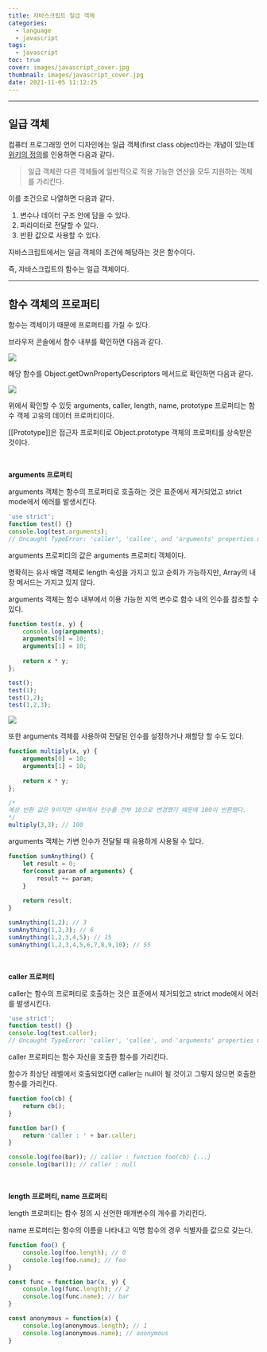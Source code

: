 ```yaml
---
title: 자바스크립트 일급 객체
categories:
  - language
  - javascript
tags:
  - javascript
toc: true
cover: images/javascript_cover.jpg
thumbnail: images/javascript_cover.jpg
date: 2021-11-05 11:12:25
---
```



---

<!--more-->

## **일급 객체**

컴퓨터 프로그래밍 언어 디자인에는 일급 객체(first class object)라는 개념이 있는데 [위키의 정의](https://ko.wikipedia.org/wiki/%EC%9D%BC%EA%B8%89_%EA%B0%9D%EC%B2%B4)를 인용하면 다음과 같다.

> 일급 객체란 다른 객체들에 일반적으로 적용 가능한 연산을 모두 지원하는 객체를 가리킨다.

이를 조건으로 나열하면 다음과 같다.

1. 변수나 데이터 구조 안에 담을 수 있다.
2. 파라미터로 전달할 수 있다.
3. 반환 값으로 사용할 수 있다.

자바스크립트에서는 일급 객체의 조건에 해당하는 것은 함수이다.

즉, 자바스크립트의 함수는 일급 객체이다.

---

## **함수 객체의 프로퍼티**

함수는 객체이기 때문에 프로퍼티를 가질 수 있다.

브라우저 콘솔에서 함수 내부를 확인하면 다음과 같다.

![](images/javascript-first-class-object/function_dir.png)

해당 함수를 Object.getOwnPropertyDescriptors 메서드로 확인하면 다음과 같다.

![](images/javascript-first-class-object/function_property.png)

위에서 확인할 수 있듯 arguments, caller, length, name, prototype 프로퍼티는 함수 객체 고유의 데이터 프로퍼티이다.

[[Prototype]]은 접근자 프로퍼티로 Object.prototype 객체의 프로퍼티를 상속받은 것이다.

<br />

**arguments 프로퍼티**

arguments 객체는 함수의 프로퍼티로 호출하는 것은 표준에서 제거되었고 strict mode에서 에러를 발생시킨다.

```javascript
'use strict';
function test() {}
console.log(test.arguments);
// Uncaught TypeError: 'caller', 'callee', and 'arguments' properties may not be accessed on strict mode functions or the arguments objects for calls to them at <anonymous>:3:18
```

arguments 프로퍼티의 값은 arguments 프로퍼티 객체이다.

명확히는 유사 배열 객체로 length 속성을 가지고 있고 순회가 가능하지만, Array의 내장 메서드는 가지고 있지 않다.

arguments 객체는 함수 내부에서 이용 가능한 지역 변수로 함수 내의 인수를 참조할 수 있다.

```javascript
function test(x, y) {
    console.log(arguments);
    arguments[0] = 10;
    arguments[1] = 10;
    
    return x * y;
};

test();
test(1);
test(1,2);
test(1,2,3);
```

![](images/javascript-first-class-object/function_arguments.png)

또한 arguments 객체를 사용하여 전달된 인수를 설정하거나 재할당 할 수도 있다.

```javascript
function multiply(x, y) {
    arguments[0] = 10;
    arguments[1] = 10;
    
    return x * y;
};

/*
예상 반환 값은 9이지만 내부에서 인수를 전부 10으로 변경했기 때문에 100이 반환됐다.
*/
multiply(3,3); // 100
```

arguments 객체는 가변 인수가 전달될 때 유용하게 사용될 수 있다.

```javascript
function sumAnything() {
    let result = 0;
    for(const param of arguments) {
        result += param;
    }
    
    return result;
}

sumAnything(1,2); // 3
sumAnything(1,2,3); // 6
sumAnything(1,2,3,4,5); // 15
sumAnything(1,2,3,4,5,6,7,8,9,10); // 55
```

<br />

**caller 프로퍼티**

caller는 함수의 프로퍼티로 호출하는 것은 표준에서 제거되었고 strict mode에서 에러를 발생시킨다.

```javascript
'use strict';
function test() {}
console.log(test.caller);
// Uncaught TypeError: 'caller', 'callee', and 'arguments' properties may not be accessed on strict mode functions or the arguments objects for calls to them at <anonymous>:3:18
```

caller 프로퍼티는 함수 자신을 호출한 함수를 가리킨다.

함수가 최상단 레벨에서 호출되었다면 caller는 null이 될 것이고 그렇지 않으면 호출한 함수를 가리킨다.

```javascript
function foo(cb) {
    return cb();
}

function bar() {
    return 'caller : ' + bar.caller;
}

console.log(foo(bar)); // caller : function foo(cb) {...}
console.log(bar()); // caller : null
```

<br />

**length 프로퍼티, name 프로퍼티**

length 프로퍼티는 함수 정의 시 선언한 매개변수의 개수를 가리킨다.

name 프로퍼티는 함수의 이름을 나타내고 익명 함수의 경우 식별자를 값으로 갖는다.

```javascript
function foo() {
    console.log(foo.length); // 0
    console.log(foo.name); // foo
}

const func = function bar(x, y) {
    console.log(func.length); // 2
    console.log(func.name); // bar
}

const anonymous = function(x) {
    console.log(anonymous.length); // 1
    console.log(anonymous.name); // anonymous
}
```

